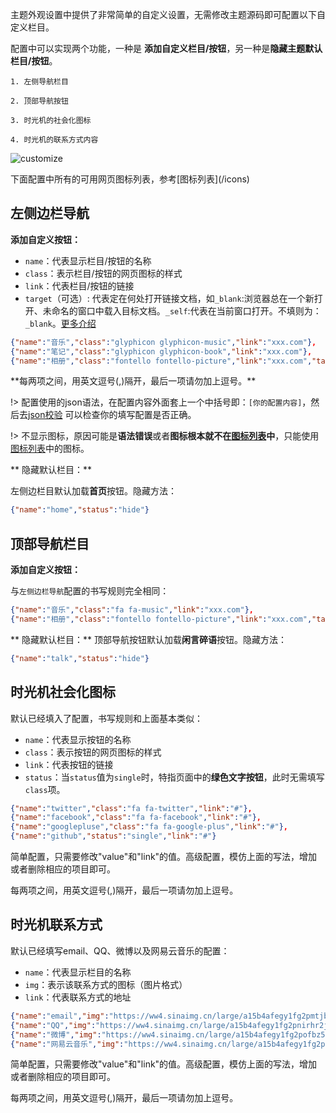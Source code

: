 


主题外观设置中提供了非常简单的自定义设置，无需修改主题源码即可配置以下自定义栏目。

配置中可以实现两个功能，一种是 **添加自定义栏目/按钮**，另一种是**隐藏主题默认栏目/按钮**。
```
1. 左侧导航栏目

2. 顶部导航按钮

3. 时光机的社会化图标

4. 时光机的联系方式内容
```

![customize](https://ihewrocdn.b0.upaiyun.com/img/customise.png)

<p class="warn">下面配置中所有的可用网页图标列表，参考[图标列表](/icons)</p>


## 左侧边栏导航

**添加自定义按钮：**

* `name`：代表显示栏目/按钮的名称
* `class`：表示栏目/按钮的网页图标的样式
* `link`：代表栏目/按钮的链接
* `target`（可选）: 代表定在何处打开链接文档，如`_blank`:浏览器总在一个新打开、未命名的窗口中载入目标文档。`_self`:代表在当前窗口打开。不填则为：`_blank`。[更多介绍](http://www.w3school.com.cn/tags/att_a_target.asp)

```json
{"name":"音乐","class":"glyphicon glyphicon-music","link":"xxx.com"},
{"name":"笔记","class":"glyphicon glyphicon-book","link":"xxx.com"},
{"name":"相册","class":"fontello fontello-picture","link":"xxx.com","target":"_self"}
```

<p class="tip">**每两项之间，用英文逗号(,)隔开，最后一项请勿加上逗号。** </p>

!> 配置使用的json语法，在配置内容外面套上一个中括号即：`[你的配置内容]`，然后去[json校验](https://www.bejson.com/) 可以检查你的填写配置是否正确。

!> 不显示图标，原因可能是**语法错误**或者**图标根本就不在[图标列表](/icons)中**，只能使用[图标列表](/icons)中的图标。 

** 隐藏默认栏目：**

左侧边栏目默认加载**首页**按钮。隐藏方法：

```json
{"name":"home","status":"hide"}
```

## 顶部导航栏目

**添加自定义按钮：**

与`左侧边栏导航`配置的书写规则完全相同：

```json
{"name":"音乐","class":"fa fa-music","link":"xxx.com"},
{"name":"相册","class":"fontello fontello-picture","link":"xxx.com","target":"_self"}
```

** 隐藏默认栏目：**
顶部导航按钮默认加载**闲言碎语**按钮。隐藏方法：

```json
{"name":"talk","status":"hide"}
```


## 时光机社会化图标

默认已经填入了配置，书写规则和上面基本类似：

* `name`：代表显示按钮的名称
* `class`：表示按钮的网页图标的样式
* `link`：代表按钮的链接
* `status`：当`status`值为`single`时，特指页面中的**绿色文字按钮**，此时无需填写`class`项。

```json
{"name":"twitter","class":"fa fa-twitter","link":"#"},
{"name":"facebook","class":"fa fa-facebook","link":"#"},
{"name":"googlepluse","class":"fa fa-google-plus","link":"#"},
{"name":"github","status":"single","link":"#"}
```

<p class="warn">简单配置，只需要修改"value"和"link"的值。高级配置，模仿上面的写法，增加或者删除相应的项目即可。</p>
<p class="tip">每两项之间，用英文逗号(,)隔开，最后一项请勿加上逗号。</p>


## 时光机联系方式

默认已经填写email、QQ、微博以及网易云音乐的配置：

* `name`：代表显示栏目的名称
* `img`：表示该联系方式的图标（图片格式）
* `link`：代表联系方式的地址

```json
{"name":"email","img":"https://ww4.sinaimg.cn/large/a15b4afegy1fg2pmtjbaej201s01s0aw","value":"ihewro@163.com","link":"#"},
{"name":"QQ","img":"https://ww4.sinaimg.cn/large/a15b4afegy1fg2pnirhr2j201s01va9u","value":"535425690","link":"#"},
{"name":"微博","img":"https://ww4.sinaimg.cn/large/a15b4afegy1fg2pofbz5fj201s01swe9","value":"@i超级男孩","link":"http://weibo.com/hewro"},
{"name":"网易云音乐","img":"https://ww4.sinaimg.cn/large/a15b4afegy1fg2pouholzj201s01s0ja","value":"@许多年以后我依然是我","link":"http://music.163.com/#/user/home?id=83271175"}
```

<p class="warn">简单配置，只需要修改"value"和"link"的值。高级配置，模仿上面的写法，增加或者删除相应的项目即可。</p>
<p class="tip">每两项之间，用英文逗号(,)隔开，最后一项请勿加上逗号。</p>


